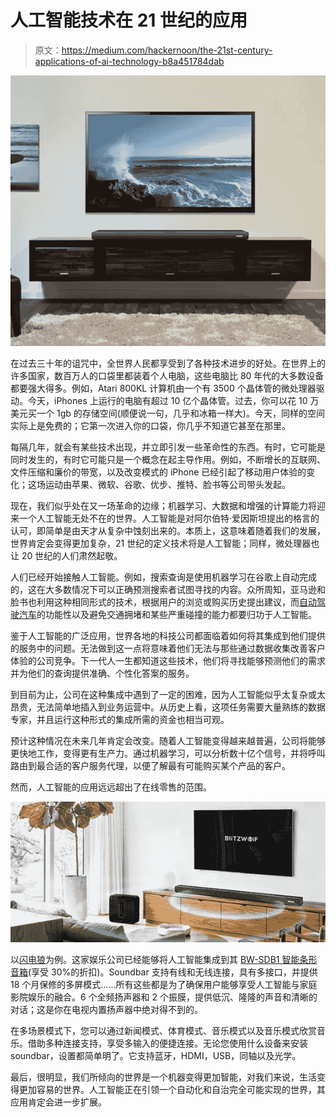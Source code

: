 # 人工智能技术在 21 世纪的应用

> 原文：<https://medium.com/hackernoon/the-21st-century-applications-of-ai-technology-b8a451784dab>

![](img/9146bf326a087a85ac09c9f5b24ed129.png)

在过去三十年的诅咒中，全世界人民都享受到了各种技术进步的好处。在世界上的许多国家，数百万人的口袋里都装着个人电脑，这些电脑比 80 年代的大多数设备都要强大得多。例如，Atari 800KL 计算机由一个有 3500 个晶体管的微处理器驱动。今天，iPhones 上运行的电脑有超过 10 亿个晶体管。过去，你可以花 10 万美元买一个 1gb 的存储空间(顺便说一句，几乎和冰箱一样大)。今天，同样的空间实际上是免费的；它第一次进入你的口袋，你几乎不知道它甚至在那里。

每隔几年，就会有某些技术出现，并立即引发一些革命性的东西。有时，它可能是同时发生的，有时它可能只是一个概念在起主导作用。例如，不断增长的互联网、文件压缩和廉价的带宽，以及改变模式的 iPhone 已经引起了移动用户体验的变化；这场运动由苹果、微软、谷歌、优步、推特、脸书等公司带头发起。

现在，我们似乎处在又一场革命的边缘；机器学习、大数据和增强的计算能力将迎来一个人工智能无处不在的世界。人工智能是对阿尔伯特·爱因斯坦提出的格言的认可，即简单是由天才从复杂中蚀刻出来的。本质上，这意味着随着我们的发展，世界肯定会变得更加复杂，21 世纪的定义技术将是人工智能；同样，微处理器也让 20 世纪的人们肃然起敬。

人们已经开始接触人工智能。例如，搜索查询是使用机器学习在谷歌上自动完成的，这在大多数情况下可以正确预测搜索者试图寻找的内容。众所周知，亚马逊和脸书也利用这种相同形式的技术，根据用户的浏览或购买历史提出建议，而[自动驾驶汽车](https://www.theguardian.com/technology/self-driving-cars)的功能性以及避免交通拥堵和某些严重碰撞的能力都要归功于人工智能。

鉴于人工智能的广泛应用，世界各地的科技公司都面临着如何将其集成到他们提供的服务中的问题。无法做到这一点将意味着他们无法与那些通过数据收集改善客户体验的公司竞争。下一代人一生都知道这些技术，他们将寻找能够预测他们的需求并为他们的查询提供准确、个性化答案的服务。

到目前为止，公司在这种集成中遇到了一定的困难，因为人工智能似乎太复杂或太昂贵，无法简单地插入到业务运营中。从历史上看，这项任务需要大量熟练的数据专家，并且运行这种形式的集成所需的资金也相当可观。

预计这种情况在未来几年肯定会改变。随着人工智能变得越来越普遍，公司将能够更快地工作，变得更有生产力。通过机器学习，可以分析数十亿个信号，并将呼叫路由到最合适的客户服务代理，以便了解最有可能购买某个产品的客户。

然而，人工智能的应用远远超出了在线零售的范围。

![](img/75b7111b104324cb2e4a95985aaa1bf6.png)

以[闪电狼](https://www.blitzwolf.com/)为例。这家娱乐公司已经能够将人工智能集成到其 [BW-SDB1 智能条形音箱](https://www.amazon.com/promocode/A3VZERAW4L56TX)(享受 30%的折扣)。Soundbar 支持有线和无线连接，具有多接口，并提供 18 个月保修的多屏模式……所有这些都是为了确保用户能够享受人工智能与家庭影院娱乐的融合。6 个全频扬声器和 2 个振膜，提供低沉、隆隆的声音和清晰的对话；这是你在电视内置扬声器中绝对得不到的。

在多场景模式下，您可以通过新闻模式、体育模式、音乐模式以及音乐模式欣赏音乐。借助多种连接支持，享受多输入的便捷连接。无论您使用什么设备来安装 soundbar，设置都简单明了。它支持蓝牙，HDMI，USB，同轴以及光学。

最后，很明显，我们所倾向的世界是一个机器变得更加智能，对我们来说，生活变得更加容易的世界。人工智能正在引领一个自动化和自治完全可能实现的世界，其应用肯定会进一步扩展。
